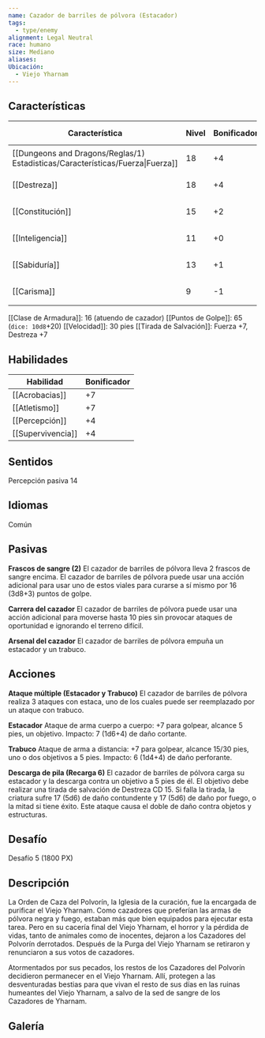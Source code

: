 ```yaml
---
name: Cazador de barriles de pólvora (Estacador)
tags:
  - type/enemy
alignment: Legal Neutral
race: humano
size: Mediano
aliases: 
Ubicación:
  - Viejo Yharnam
---
```


## Características

| Característica                                                                 | Nivel | Bonificador | Lanzar dado      |
| ------------------------------------------------------------------------------ | ----- | ----------- | ---------------- |
| [[Dungeons and Dragons/Reglas/1) Estadisticas/Características/Fuerza\|Fuerza]] | 18    | +4          | `dice: 1d20 + 0` |
| [[Destreza]]                                                                   | 18    | +4          | `dice: 1d20 + 0` |
| [[Constitución]]                                                               | 15    | +2          | `dice: 1d20 + 0` |
| [[Inteligencia]]                                                               | 11    | +0          | `dice: 1d20 + 0` |
| [[Sabiduría]]                                                                  | 13    | +1          | `dice: 1d20 + 0` |
| [[Carisma]]                                                                    | 9     | -1          | `dice: 1d20 + 0` |

[[Clase de Armadura]]: 16 (atuendo de cazador)
[[Puntos de Golpe]]: 65 (`dice: 10d8`+20)
[[Velocidad]]: 30 pies
[[Tirada de Salvación]]: Fuerza +7, Destreza +7

## Habilidades

| Habilidad         | Bonificador |
| ----------------- | ----------- |
| [[Acrobacias]]    | +7          |
| [[Atletismo]]     | +7          |
| [[Percepción]]    | +4          |
| [[Supervivencia]] | +4          |

## Sentidos

Percepción pasiva 14

## Idiomas

Común

## Pasivas

**Frascos de sangre (2)**
El cazador de barriles de pólvora lleva 2 frascos de sangre encima. El cazador de barriles de pólvora puede usar una acción adicional para usar uno de estos viales para curarse a sí mismo por 16 (3d8+3) puntos de golpe.

**Carrera del cazador**
El cazador de barriles de pólvora puede usar una acción adicional para moverse hasta 10 pies sin provocar ataques de oportunidad e ignorando el terreno difícil.

**Arsenal del cazador**
El cazador de barriles de pólvora empuña un estacador y un trabuco.

## Acciones

**Ataque múltiple (Estacador y Trabuco)**
El cazador de barriles de pólvora realiza 3 ataques con estaca, uno de los cuales puede ser
reemplazado por un ataque con trabuco.

**Estacador**
Ataque de arma cuerpo a cuerpo: +7 para golpear, alcance 5 pies, un objetivo. Impacto: 7 (1d6+4) de daño cortante.

**Trabuco**
Ataque de arma a distancia: +7 para golpear, alcance 15/30 pies, uno o dos objetivos a 5 pies. Impacto: 6 (1d4+4) de daño perforante.

**Descarga de pila (Recarga 6)**
El cazador de barriles de pólvora carga su estacador y la descarga contra un objetivo a 5 pies de él. El objetivo debe realizar una tirada de salvación de Destreza CD 15. Si falla la tirada, la criatura sufre 17 (5d6) de daño contundente y 17 (5d6) de daño por fuego, o la mitad si tiene éxito. Este ataque causa el doble de daño contra objetos y estructuras.

## Desafío

Desafío 5 (1800 PX)

## Descripción

La Orden de Caza del Polvorín, la Iglesia de la curación, fue la encargada de purificar el Viejo Yharnam. Como cazadores que preferían las armas de pólvora negra y fuego, estaban más que bien equipados para ejecutar esta tarea. Pero en su cacería final del Viejo Yharnam, el horror y la pérdida de vidas, tanto de animales como de inocentes, dejaron a los Cazadores del Polvorín derrotados. Después de la Purga del Viejo Yharnam se retiraron y renunciaron a sus votos de cazadores.

Atormentados por sus pecados, los restos de los Cazadores del Polvorín decidieron permanecer en el Viejo Yharnam. Allí, protegen a las desventuradas bestias para que vivan el resto de sus días en las ruinas humeantes del Viejo Yharnam, a salvo de la sed de sangre de los Cazadores de Yharnam.

## Galería

